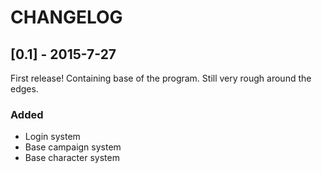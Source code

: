 CHANGELOG
=========

## [0.1] - 2015-7-27
First release! Containing base of the program. Still very rough around the edges.

### Added
- Login system
- Base campaign system
- Base character system
